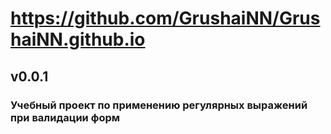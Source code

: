 # https://github.com/GrushaiNN/GrushaiNN.github.io
## v0.0.1
### Учебный проект по применению регулярных выражений при валидации форм